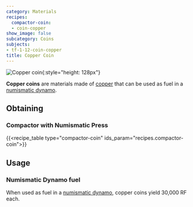 ```yaml
---
category: Materials
recipes:
  compactor-coin:
  - coin-copper
show_image: false
subcategory: Coins
subjects:
- tf-1-12-coin-copper
title: Copper Coin
---
```


![Copper coin](/images/docs/1.12/thermal-foundation/coin-copper.png){:style="height: 128px"}


**Copper coins** are materials made of [copper](../copper-ingot/) that can be
used as fuel in a [numismatic dynamo](../../thermal-expansion/numismatic-dynamo/).


Obtaining
---------

### Compactor with Numismatic Press
{{<recipe_table type="compactor-coin" ids_param="recipes.compactor-coin">}}


Usage
-----

### Numismatic Dynamo fuel
When used as fuel in a [numismatic dynamo](../../thermal-expansion/numismatic-dynamo/), copper
coins yield 30,000 RF each.

